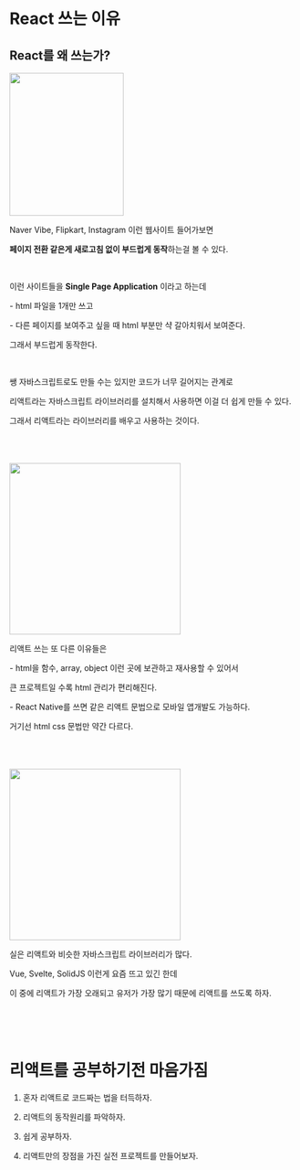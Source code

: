 # React 쓰는 이유

## React를 왜 쓰는가?

<img src="https://codingapple.com/wp-content/uploads/2020/05/%EC%BA%A1%EC%B2%981.png" width="200" height="250">

Naver Vibe, Flipkart, Instagram 이런 웹사이트 들어가보면

**페이지 전환 같은게 새로고침 없이 부드럽게 동작**하는걸 볼 수 있다.

<br>

이런 사이트들을 **Single Page Application** 이라고 하는데

\- html 파일을 1개만 쓰고

\- 다른 페이지를 보여주고 싶을 때 html 부분만 샥 갈아치워서 보여준다.

그래서 부드럽게 동작한다.

<br>

쌩 자바스크립트로도 만들 수는 있지만 코드가 너무 길어지는 관계로

리액트라는 자바스크립트 라이브러리를 설치해서 사용하면 이걸 더 쉽게 만들 수 있다.

그래서 리액트라는 라이브러리를 배우고 사용하는 것이다.

<br>
<br>
<br>

<img src="https://codingapple.com/wp-content/uploads/2022/05/%EC%BA%A1%EC%B2%9856.png" width="300">

리액트 쓰는 또 다른 이유들은

\- html을 함수, array, object 이런 곳에 보관하고 재사용할 수 있어서

큰 프로젝트일 수록 html 관리가 편리해진다.

\- React Native를 쓰면 같은 리액트 문법으로 모바일 앱개발도 가능하다.

거기선 html css 문법만 약간 다르다.

<br>
<br>
<br>

<img src="https://codingapple.com/wp-content/uploads/2022/05/%EC%BA%A1%EC%B2%986-1.png" width="300">

실은 리액트와 비슷한 자바스크립트 라이브러리가 많다.

Vue, Svelte, SolidJS 이런게 요즘 뜨고 있긴 한데

이 중에 리액트가 가장 오래되고 유저가 가장 많기 때문에 리액트를 쓰도록 하자.

<br>
<br>
<br>

# 리액트를 공부하기전 마음가짐

1. 혼자 리액트로 코드짜는 법을 터득하자.

2. 리액트의 동작원리를 파악하자.

3. 쉽게 공부하자.

4. 리액트만의 장점을 가진 실전 프로젝트를 만들어보자.
